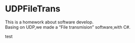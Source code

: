# UDPFileTrans
This is a homework about software develop.  
Basing on UDP,we made a “File transmision” software,with C#.

test

